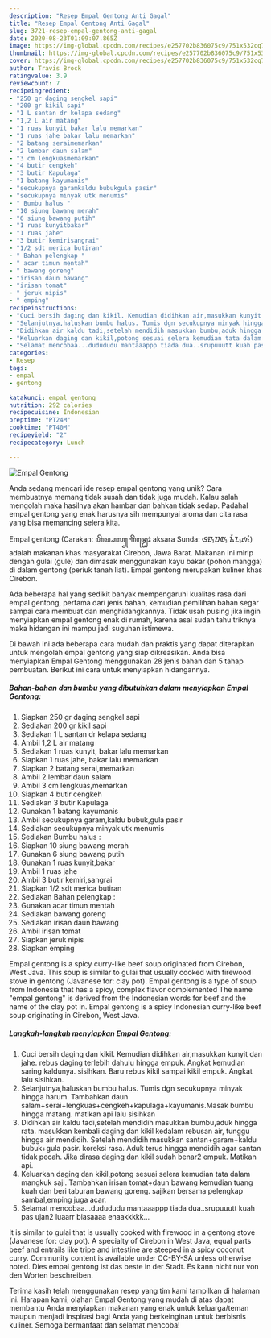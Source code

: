 ```yaml
---
description: "Resep Empal Gentong Anti Gagal"
title: "Resep Empal Gentong Anti Gagal"
slug: 3721-resep-empal-gentong-anti-gagal
date: 2020-08-23T01:09:07.865Z
image: https://img-global.cpcdn.com/recipes/e257702b836075c9/751x532cq70/empal-gentong-foto-resep-utama.jpg
thumbnail: https://img-global.cpcdn.com/recipes/e257702b836075c9/751x532cq70/empal-gentong-foto-resep-utama.jpg
cover: https://img-global.cpcdn.com/recipes/e257702b836075c9/751x532cq70/empal-gentong-foto-resep-utama.jpg
author: Travis Brock
ratingvalue: 3.9
reviewcount: 7
recipeingredient:
- "250 gr daging sengkel sapi"
- "200 gr kikil sapi"
- "1 L santan dr kelapa sedang"
- "1,2 L air matang"
- "1 ruas kunyit bakar lalu memarkan"
- "1 ruas jahe bakar lalu memarkan"
- "2 batang seraimemarkan"
- "2 lembar daun salam"
- "3 cm lengkuasmemarkan"
- "4 butir cengkeh"
- "3 butir Kapulaga"
- "1 batang kayumanis"
- "secukupnya garamkaldu bubukgula pasir"
- "secukupnya minyak utk menumis"
- " Bumbu halus "
- "10 siung bawang merah"
- "6 siung bawang putih"
- "1 ruas kunyitbakar"
- "1 ruas jahe"
- "3 butir kemirisangrai"
- "1/2 sdt merica butiran"
- " Bahan pelengkap "
- " acar timun mentah"
- " bawang goreng"
- "irisan daun bawang"
- "irisan tomat"
- " jeruk nipis"
- " emping"
recipeinstructions:
- "Cuci bersih daging dan kikil. Kemudian didihkan air,masukkan kunyit dan jahe. rebus daging terlebih dahulu hingga empuk. Angkat kemudian saring kaldunya. sisihkan. Baru rebus kikil sampai kikil empuk. Angkat lalu sisihkan."
- "Selanjutnya,haluskan bumbu halus. Tumis dgn secukupnya minyak hingga harum. Tambahkan daun salam+serai+lengkuas+cengkeh+kapulaga+kayumanis.Masak bumbu hingga matang. matikan api lalu sisihkan"
- "Didihkan air kaldu tadi,setelah mendidih masukkan bumbu,aduk hingga rata. masukkan kembali daging dan kikil kedalam rebusan air, tunggu hingga air mendidih. Setelah mendidih masukkan santan+garam+kaldu bubuk+gula pasir. koreksi rasa. Aduk terus hingga mendidih agar santan tidak pecah. Jika dirasa daging dan kikil sudah benar2 empuk. Matikan api."
- "Keluarkan daging dan kikil,potong sesuai selera kemudian tata dalam mangkuk saji. Tambahkan irisan tomat+daun bawang kemudian tuang kuah dan beri taburan bawang goreng. sajikan bersama pelengkap sambal,emping juga acar."
- "Selamat mencobaa...dudududu mantaaappp tiada dua..srupuuutt kuah pas ujan2 luaarr biasaaaa enaakkkkk..."
categories:
- Resep
tags:
- empal
- gentong

katakunci: empal gentong 
nutrition: 292 calories
recipecuisine: Indonesian
preptime: "PT24M"
cooktime: "PT40M"
recipeyield: "2"
recipecategory: Lunch

---
```



![Empal Gentong](https://img-global.cpcdn.com/recipes/e257702b836075c9/751x532cq70/empal-gentong-foto-resep-utama.jpg)

Anda sedang mencari ide resep empal gentong yang unik? Cara membuatnya memang tidak susah dan tidak juga mudah. Kalau salah mengolah maka hasilnya akan hambar dan bahkan tidak sedap. Padahal empal gentong yang enak harusnya sih mempunyai aroma dan cita rasa yang bisa memancing selera kita.

Empal gentong (Carakan: ꦲꦼꦩ꧀ꦥꦭ꧀ ꦒꦼꦤ꧀ꦛꦺꦴꦁ aksara Sunda: ᮈᮙ᮪ᮕᮜ᮪ ᮍᮨᮔ᮪ᮒᮧᮀ) adalah makanan khas masyarakat Cirebon, Jawa Barat. Makanan ini mirip dengan gulai (gule) dan dimasak menggunakan kayu bakar (pohon mangga) di dalam gentong (periuk tanah liat). Empal gentong merupakan kuliner khas Cirebon.

Ada beberapa hal yang sedikit banyak mempengaruhi kualitas rasa dari empal gentong, pertama dari jenis bahan, kemudian pemilihan bahan segar sampai cara membuat dan menghidangkannya. Tidak usah pusing jika ingin menyiapkan empal gentong enak di rumah, karena asal sudah tahu triknya maka hidangan ini mampu jadi suguhan istimewa.


Di bawah ini ada beberapa cara mudah dan praktis yang dapat diterapkan untuk mengolah empal gentong yang siap dikreasikan. Anda bisa menyiapkan Empal Gentong menggunakan 28 jenis bahan dan 5 tahap pembuatan. Berikut ini cara untuk menyiapkan hidangannya.

<!--inarticleads1-->

##### Bahan-bahan dan bumbu yang dibutuhkan dalam menyiapkan Empal Gentong:

1. Siapkan 250 gr daging sengkel sapi
1. Sediakan 200 gr kikil sapi
1. Sediakan 1 L santan dr kelapa sedang
1. Ambil 1,2 L air matang
1. Sediakan 1 ruas kunyit, bakar lalu memarkan
1. Siapkan 1 ruas jahe, bakar lalu memarkan
1. Siapkan 2 batang serai,memarkan
1. Ambil 2 lembar daun salam
1. Ambil 3 cm lengkuas,memarkan
1. Siapkan 4 butir cengkeh
1. Sediakan 3 butir Kapulaga
1. Gunakan 1 batang kayumanis
1. Ambil secukupnya garam,kaldu bubuk,gula pasir
1. Sediakan secukupnya minyak utk menumis
1. Sediakan  Bumbu halus :
1. Siapkan 10 siung bawang merah
1. Gunakan 6 siung bawang putih
1. Gunakan 1 ruas kunyit,bakar
1. Ambil 1 ruas jahe
1. Ambil 3 butir kemiri,sangrai
1. Siapkan 1/2 sdt merica butiran
1. Sediakan  Bahan pelengkap :
1. Gunakan  acar timun mentah
1. Sediakan  bawang goreng
1. Sediakan irisan daun bawang
1. Ambil irisan tomat
1. Siapkan  jeruk nipis
1. Siapkan  emping


Empal gentong is a spicy curry-like beef soup originated from Cirebon, West Java. This soup is similar to gulai that usually cooked with firewood stove in gentong (Javanese for: clay pot). Empal gentong is a type of soup from Indonesia that has a spicy, complex flavor complemented The name &#34;empal gentong&#34; is derived from the Indonesian words for beef and the name of the clay pot in. Empal gentong is a spicy Indonesian curry-like beef soup originating in Cirebon, West Java. 

<!--inarticleads2-->

##### Langkah-langkah menyiapkan Empal Gentong:

1. Cuci bersih daging dan kikil. Kemudian didihkan air,masukkan kunyit dan jahe. rebus daging terlebih dahulu hingga empuk. Angkat kemudian saring kaldunya. sisihkan. Baru rebus kikil sampai kikil empuk. Angkat lalu sisihkan.
1. Selanjutnya,haluskan bumbu halus. Tumis dgn secukupnya minyak hingga harum. Tambahkan daun salam+serai+lengkuas+cengkeh+kapulaga+kayumanis.Masak bumbu hingga matang. matikan api lalu sisihkan
1. Didihkan air kaldu tadi,setelah mendidih masukkan bumbu,aduk hingga rata. masukkan kembali daging dan kikil kedalam rebusan air, tunggu hingga air mendidih. Setelah mendidih masukkan santan+garam+kaldu bubuk+gula pasir. koreksi rasa. Aduk terus hingga mendidih agar santan tidak pecah. Jika dirasa daging dan kikil sudah benar2 empuk. Matikan api.
1. Keluarkan daging dan kikil,potong sesuai selera kemudian tata dalam mangkuk saji. Tambahkan irisan tomat+daun bawang kemudian tuang kuah dan beri taburan bawang goreng. sajikan bersama pelengkap sambal,emping juga acar.
1. Selamat mencobaa...dudududu mantaaappp tiada dua..srupuuutt kuah pas ujan2 luaarr biasaaaa enaakkkkk...


It is similar to gulai that is usually cooked with firewood in a gentong stove (Javanese for: clay pot). A specialty of Cirebon in West Java, equal parts beef and entrails like tripe and intestine are steeped in a spicy coconut curry. Community content is available under CC-BY-SA unless otherwise noted. Dies empal gentong ist das beste in der Stadt. Es kann nicht nur von den Worten beschreiben. 

Terima kasih telah menggunakan resep yang tim kami tampilkan di halaman ini. Harapan kami, olahan Empal Gentong yang mudah di atas dapat membantu Anda menyiapkan makanan yang enak untuk keluarga/teman maupun menjadi inspirasi bagi Anda yang berkeinginan untuk berbisnis kuliner. Semoga bermanfaat dan selamat mencoba!
